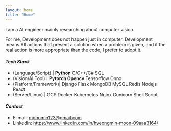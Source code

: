 ```yaml
---
layout: home
title: "Home"
---
```

I am a AI engineer mainly researching about computer vision.

For me, Development does not happen just in computer. Development means All actions that present a solution when a problem is given, and if the real action is more appropriate than the code, I prefer to adopt it.

#### *Tech Stack*
* (Language/Script)   | **Python** C/C++/C# SQL
* (Vision/AI Tool)    | **Pytorch Opencv** Tensorflow Onnx
* (Platform/Framework)| Django Flask MongoDB MySQL Redis Nodejs React
* (Server/Linux)      | GCP Docker Kubernetes Nginx Gunicorn Shell Script

#### *Contact*
* E-mail: mohomin123@gmail.com
* LinkedIn: https://www.linkedin.com/in/hyeongmin-moon-09aaa3164/

